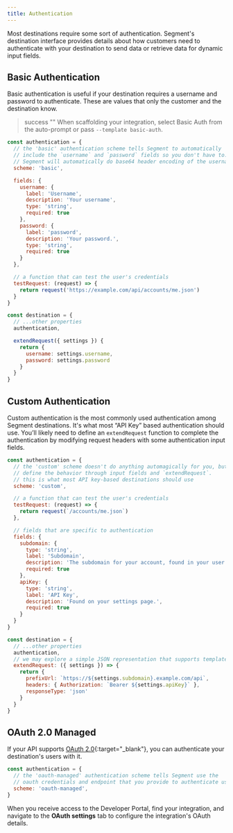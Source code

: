 ```yaml
---
title: Authentication
---
```

Most destinations require some sort of authentication. Segment's destination interface provides details about how customers need to authenticate with your destination to send data or retrieve data for dynamic input fields.

## Basic Authentication

Basic authentication is useful if your destination requires a username and password to authenticate. These are values that only the customer and the destination know.

> success ""
> When scaffolding your integration, select Basic Auth from the auto-prompt or pass `--template basic-auth`.

```js
const authentication = {
  // the 'basic' authentication scheme tells Segment to automatically
  // include the `username` and `password` fields so you don't have to.
  // Segment will automatically do base64 header encoding of the username:password
  scheme: 'basic',

  fields: {
    username: {
      label: 'Username',
      description: 'Your username',
      type: 'string',
      required: true
    },
    password: {
      label: 'password',
      description: 'Your password.',
      type: 'string',
      required: true
    }
  },

  // a function that can test the user's credentials
  testRequest: (request) => {
    return request('https://example.com/api/accounts/me.json')
  }
}

const destination = {
  // ...other properties
  authentication,

  extendRequest({ settings }) {
    return {
      username: settings.username,
      password: settings.password
    }
  }
}
```

## Custom Authentication

Custom authentication is the most commonly used authentication among Segment destinations. It's what most “API Key” based authentication should use. You’ll likely need to define an `extendRequest` function to complete the authentication by modifying request headers with some authentication input fields.

```js
const authentication = {
  // the 'custom' scheme doesn't do anything automagically for you, but let's you
  // define the behavior through input fields and `extendRequest`.
  // this is what most API key-based destinations should use
  scheme: 'custom',

  // a function that can test the user's credentials
  testRequest: (request) => {
    return request(`/accounts/me.json`)
  },

  // fields that are specific to authentication
  fields: {
    subdomain: {
      type: 'string',
      label: 'Subdomain',
      description: 'The subdomain for your account, found in your user settings.',
      required: true
    },
    apiKey: {
      type: 'string',
      label: 'API Key',
      description: 'Found on your settings page.',
      required: true
    }
  }
}

const destination = {
  // ...other properties
  authentication,
  // we may explore a simple JSON representation that supports template strings
  extendRequest: ({ settings }) => {
    return {
      prefixUrl: `https://${settings.subdomain}.example.com/api`,
      headers: { Authorization: `Bearer ${settings.apiKey}` },
      responseType: 'json'
    }
  }
}
```

## OAuth 2.0 Managed

If your API supports [OAuth 2.0](https://oauth.net/2/){:target="_blank"}, you can authenticate your destination's users with it.

```js
const authentication = {
  // the 'oauth-managed' authentication scheme tells Segment use the
  // oauth credentials and endpoint that you provide to authenticate users.
  scheme: 'oauth-managed',
}
```

When you receive access to the Developer Portal, find your integration, and navigate to the **OAuth settings** tab to configure the integration's OAuth details.